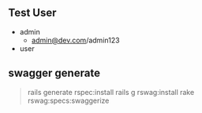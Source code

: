 ## Test User
- admin
    - admin@dev.com/admin123
- user

## swagger generate
>rails generate rspec:install
 rails g rswag:install
 rake rswag:specs:swaggerize
